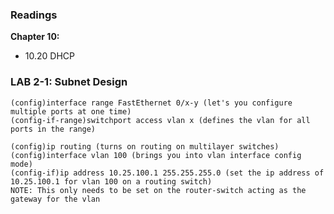### Readings

**Chapter 10:**

- 10.20 DHCP

### LAB 2-1: Subnet Design

```
(config)interface range FastEthernet 0/x-y (let's you configure multiple ports at one time)
(config-if-range)switchport access vlan x (defines the vlan for all ports in the range)
```




```
(config)ip routing (turns on routing on multilayer switches)
(config)interface vlan 100 (brings you into vlan interface config mode)
(config-if)ip address 10.25.100.1 255.255.255.0 (set the ip address of 10.25.100.1 for vlan 100 on a routing switch)
NOTE: This only needs to be set on the router-switch acting as the gateway for the vlan
```
